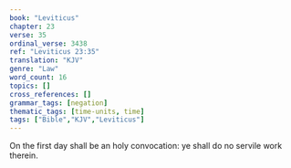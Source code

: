 ```yaml
---
book: "Leviticus"
chapter: 23
verse: 35
ordinal_verse: 3438
ref: "Leviticus 23:35"
translation: "KJV"
genre: "Law"
word_count: 16
topics: []
cross_references: []
grammar_tags: [negation]
thematic_tags: [time-units, time]
tags: ["Bible","KJV","Leviticus"]
---
```

On the first day shall be an holy convocation: ye shall do no servile work therein.
